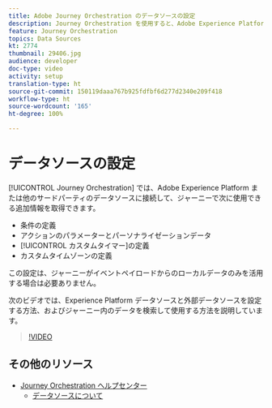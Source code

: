```yaml
---
title: Adobe Journey Orchestration のデータソースの設定
description: Journey Orchestration を使用すると、Adobe Experience Platform や他のサードパーティシステムに接続して、追加情報を取得できます。このチュートリアルでは、Experience Platform データソースの設定、外部データソースの設定、ジャーニーでのデータの検索と使用の方法について説明します。
feature: Journey Orchestration
topics: Data Sources
kt: 2774
thumbnail: 29406.jpg
audience: developer
doc-type: video
activity: setup
translation-type: ht
source-git-commit: 150119daaa767b925fdfbf6d277d2340e209f418
workflow-type: ht
source-wordcount: '165'
ht-degree: 100%

---
```



# データソースの設定

[!UICONTROL Journey Orchestration] では、Adobe Experience Platform または他のサードパーティのデータソースに接続して、ジャーニーで次に使用できる追加情報を取得できます。

* 条件の定義
* アクションのパラメーターとパーソナライゼーションデータ
* [!UICONTROL カスタムタイマー]の定義
* カスタムタイムゾーンの定義

この設定は、ジャーニーがイベントペイロードからのローカルデータのみを活用する場合は必要ありません。

次のビデオでは、Experience Platform データソースと外部データソースを設定する方法、およびジャーニー内のデータを検索して使用する方法を説明しています。

>[!VIDEO](https://video.tv.adobe.com/v/29406?quality=12&captions=jpn)

## その他のリソース

* [Journey Orchestration ヘルプセンター](https://docs.adobe.com/content/help/ja-JP/journeys/using/journey-orchestration-home.html)
   * [データソースについて](https://docs.adobe.com/content/help/ja-JP/journeys/using/data-source-journeys/about-data-sources.html)
